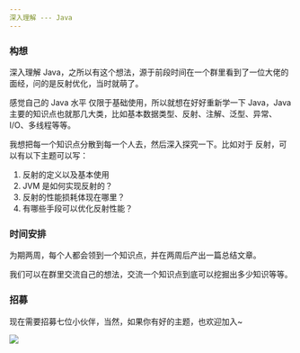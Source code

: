 ```yaml
---
深入理解 --- Java
---
```


### 构想

深入理解 Java，之所以有这个想法，源于前段时间在一个群里看到了一位大佬的面经，问的是反射优化，当时就萌了。

感觉自己的 Java 水平 仅限于基础使用，所以就想在好好重新学一下 Java，Java 主要的知识点也就那几大类，比如基本数据类型、反射、注解、泛型、异常、I/O、多线程等等。

我想把每一个知识点分散到每一个人去，然后深入探究一下。比如对于 反射，可以有以下主题可以写：

1. 反射的定义以及基本使用
2. JVM 是如何实现反射的？
3. 反射的性能损耗体现在哪里？
4. 有哪些手段可以优化反射性能？

### 时间安排

为期两周，每个人都会领到一个知识点，并在两周后产出一篇总结文章。

我们可以在群里交流自己的想法，交流一个知识点到底可以挖掘出多少知识等等。

### 招募

现在需要招募七位小伙伴，当然，如果你有好的主题，也欢迎加入~

![](https://i.loli.net/2019/09/04/tykZqwsj6dLPWUM.jpg)
